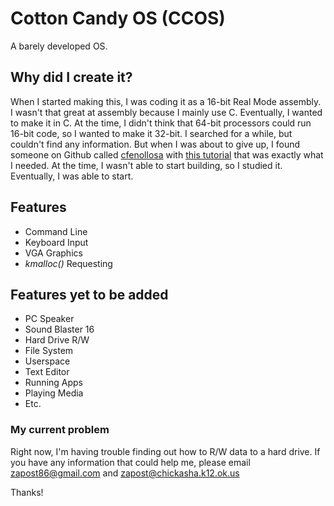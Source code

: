 # Cotton Candy OS (CCOS)
A barely developed OS.

## Why did I create it?
When I started making this, I was coding it as a 16-bit Real Mode assembly. I wasn't that great at assembly because I mainly use C. Eventually, I wanted to make it in C. At the time, I didn't think that 64-bit processors could run 16-bit code, so I wanted to make it 32-bit. I searched for a while, but couldn't find any information. But when I was about to give up, I found someone on Github called [cfenollosa](https://github.com/cfenollosa) with [this tutorial](https://github.com/cfenollosa/os-tutorial) that was exactly what I needed. At the time, I wasn't able to start building, so I studied it. Eventually, I was able to start.

## Features
* Command Line
* Keyboard Input
* VGA Graphics
* *kmalloc()* Requesting

## Features yet to be added
* PC Speaker
* Sound Blaster 16
* Hard Drive R/W
* File System
* Userspace
* Text Editor
* Running Apps
* Playing Media
* Etc.

### My current problem
Right now, I'm having trouble finding out how to R/W data to a hard drive. If you have any information that could help me, please email zapost86@gmail.com and zapost@chickasha.k12.ok.us

Thanks!
